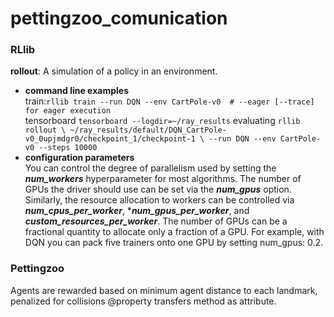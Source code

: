 # pettingzoo_comunication
### RLlib
**rollout**: A simulation of a policy in an environment.  
- **command line examples**  
train:`rllib train --run DQN --env CartPole-v0  # --eager [--trace] for eager execution`  
tensorboard   `tensorboard --logdir=~/ray_results`
evaluating `rllib rollout \
    ~/ray_results/default/DQN_CartPole-v0_0upjmdgr0/checkpoint_1/checkpoint-1 \
    --run DQN --env CartPole-v0 --steps 10000`  
- **configuration parameters**  
You can control the degree of parallelism used by setting the ***num_workers*** hyperparameter for most algorithms. 
  The number of GPUs the driver should use can be set via the ***num_gpus*** option. Similarly, the resource allocation 
  to workers can be controlled via ***num_cpus_per_worker***, ****num_gpus_per_worker***, and ***custom_resources_per_worker***. 
  The number of GPUs can be a fractional quantity to allocate only a fraction of a GPU. 
  For example, with DQN you can pack five trainers onto one GPU by setting num_gpus: 0.2.
  
### Pettingzoo
Agents are rewarded based on minimum agent distance to each landmark, penalized for collisions
@property transfers method as attribute.